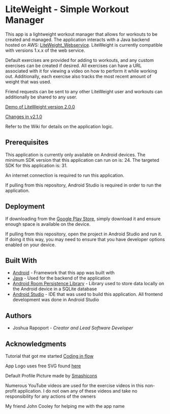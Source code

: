# LiteWeight - Simple Workout Manager

This app is a lightweight workout manager that allows for workouts to be created and managed. The application interacts with a Java backend hosted on AWS: [LiteWeight_Webservice](https://github.com/joshrap67/LiteWeight_WebService). LiteWeight is currently compatible with versions 1.x.x of the web service.

Default exercises are provided for adding to workouts, and any custom exercises can be created if desired. All exercises can have a URL associated with it for viewing a video on how to perform it while working out. Additionally, each exercise also tracks the most recent amount of weight that was used.

Friend requests can be sent to any other LiteWeight user and workouts can additionally be shared to any user.

[Demo of LiteWeight version 2.0.0](https://youtu.be/2qwGRo8YSXg)

[Changes in v2.1.0](https://youtu.be/YlttwMJ_iwo)

Refer to the Wiki for details on the application logic.

## Prerequisites

This application is currently only available on Android devices. The minimum SDK version that this application can run on is: 24. The targeted SDK for this application is: 31.

An internet connection is required to run this application.

If pulling from this repository, Android Studio is required in order to run the application.

## Deployment

If downloading from the [Google Play Store](https://play.google.com/store/apps/details?id=com.joshrap.liteweight&fbclid=IwAR3tvspaMUvVOcPjw1NHzb0wUL9l5aDlZ9ferGfqPbp9ev7__Ob-D6hP5lw), simply download it and ensure enough space is available on the device.

If pulling from this repository, open the project in Android Studio and run it. If doing it this way, you may need to ensure that you have developer options enabled on your device.

## Built With

- [Android](https://www.android.com/) - Framework that this app was built with
- [Java](https://docs.oracle.com/en/java/) - Used for the backend of the application
- [Android Room Persistence Library](https://developer.android.com/topic/libraries/architecture/room) - Library used to store data locally on the Android device in a SQLite database
- [Android Studio](https://developer.android.com/studio) - IDE that was used to build this application. All frontend development was done in Android Studio

## Authors

- Joshua Rapoport - *Creator and Lead Software Developer*

## Acknowledgments

Tutorial that got me started [Coding in flow](https://codinginflow.com/tutorials/android)

App Logo uses free SVG found [here](https://uxwing.com/feather-icon/)

Default Profile Picture made by [Smashicons](https://www.flaticon.com/free-icon/user_149071)

Numerous YouTube videos are used for the exercise videos in this non-profit application. I do not own any of these videos and take no responsibility for any actions of the owners

My friend John Cooley for helping me with the app name
